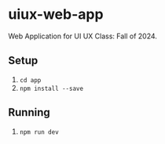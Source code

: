 # uiux-web-app
Web Application for UI UX Class: Fall of 2024.

## Setup
1. `cd app`
2. `npm install --save`

## Running
1. `npm run dev`